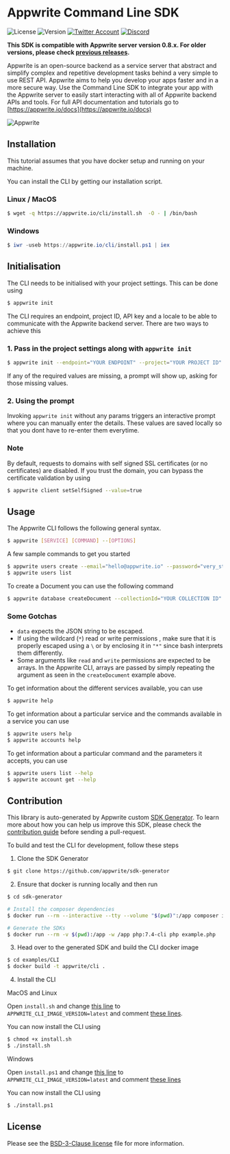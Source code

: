 # Appwrite Command Line SDK

![License](https://img.shields.io/github/license/appwrite/sdk-for-cli.svg?style=flat-square)
![Version](https://img.shields.io/badge/api%20version-0.8.0-blue.svg?style=flat-square)
[![Twitter Account](https://img.shields.io/twitter/follow/appwrite_io?color=00acee&label=twitter&style=flat-square)](https://twitter.com/appwrite_io)
[![Discord](https://img.shields.io/discord/564160730845151244?label=discord&style=flat-square)](https://appwrite.io/discord)

**This SDK is compatible with Appwrite server version 0.8.x. For older versions, please check [previous releases](https://github.com/appwrite/sdk-for-cli/releases).**

Appwrite is an open-source backend as a service server that abstract and simplify complex and repetitive development tasks behind a very simple to use REST API. Appwrite aims to help you develop your apps faster and in a more secure way.
                        Use the Command Line SDK to integrate your app with the Appwrite server to easily start interacting with all of Appwrite backend APIs and tools.
                        For full API documentation and tutorials go to [https://appwrite.io/docs](https://appwrite.io/docs)

![Appwrite](https://appwrite.io/images/github.png)

## Installation

This tutorial assumes that you have docker setup and running on your machine. 

You can install the CLI by getting our installation script.

### Linux / MacOS 
```bash
$ wget -q https://appwrite.io/cli/install.sh  -O - | /bin/bash  
```

### Windows
```powershell
$ iwr -useb https://appwrite.io/cli/install.ps1 | iex
```

## Initialisation 
The CLI needs to be initialised with your project settings. This can be done using 
```sh
$ appwrite init 
```

The CLI requires an endpoint, project ID, API key and a locale to be able to communicate with the Appwrite backend server. There are two ways to achieve this 

### 1. Pass in the project settings along with `appwrite init`

```sh
$ appwrite init --endpoint="YOUR ENDPOINT" --project="YOUR PROJECT ID" --key="YOUR API KEY" --locale="YOUR LOCALE"
```

If any of the required values are missing, a prompt will show up, asking for those missing values.

### 2. Using the prompt

Invoking `appwrite init` without any params triggers an interactive prompt where you can manually enter the details. These values are saved locally so that you dont have to re-enter them everytime. 

### Note
By default, requests to domains with self signed SSL certificates (or no certificates) are disabled. If you trust the domain, you can bypass the certificate validation by using
```sh
$ appwrite client setSelfSigned --value=true 
```

## Usage 

The Appwrite CLI follows the following general syntax.
```sh
$ appwrite [SERVICE] [COMMAND] --[OPTIONS]
```

A few sample commands to get you started 

```sh
$ appwrite users create --email="hello@appwrite.io" --password="very_strong_password"
$ appwrite users list 
```

To create a Document you can use the following command 
```sh
$ appwrite database createDocument --collectionId="YOUR COLLECTION ID" --data='A VALID JSON STRING' --read=role:member --read="*" --write=role:guest
```

### Some Gotchas
- `data` expects the JSON string to be escaped.
- If using the wildcard (`*`) read or write permissions , make sure that it is properly escaped using a `\` or by enclosing it in `"*"` since bash interprets them differently.
- Some arguments like `read` and `write` permissions are expected to be arrays. In the Appwrite CLI, arrays are passed by simply repeating the argument as seen in the `createDocument` example above.

To get information about the different services available, you can use 
```sh
$ appwrite help
```

To get information about a particular service and the commands available in a service you can use 
```sh
$ appwrite users help
$ appwrite accounts help
```

To get information about a particular command and the parameters it accepts, you can use

```sh
$ appwrite users list --help
$ appwrite account get --help 
```

## Contribution

This library is auto-generated by Appwrite custom [SDK Generator](https://github.com/appwrite/sdk-generator). To learn more about how you can help us improve this SDK, please check the [contribution guide](https://github.com/appwrite/sdk-generator/blob/master/CONTRIBUTING.md) before sending a pull-request.

To build and test the CLI for development, follow these steps 

1. Clone the SDK Generator
```sh
$ git clone https://github.com/appwrite/sdk-generator
```

2. Ensure that docker is running locally and then run 
```sh 
$ cd sdk-generator

# Install the composer dependencies
$ docker run --rm --interactive --tty --volume "$(pwd)":/app composer install --ignore-platform-reqs --optimize-autoloader --no-plugins --no-scripts --prefer-dist

# Generate the SDKs
$ docker run --rm -v $(pwd):/app -w /app php:7.4-cli php example.php
```

3. Head over to the generated SDK and build the CLI docker image 
```sh
$ cd examples/CLI
$ docker build -t appwrite/cli .
```

4. Install the CLI

MacOS and Linux

Open `install.sh` and change [this line](https://github.com/appwrite/sdk-for-cli/blob/master/install.sh#L33) to `APPWRITE_CLI_IMAGE_VERSION=latest` and 
comment [these lines](https://github.com/appwrite/sdk-for-cli/blob/master/install.sh#L119-L123). 

You can now install the CLI using 
```sh
$ chmod +x install.sh
$ ./install.sh
```

Windows

Open `install.ps1` and change [this line](https://github.com/appwrite/sdk-for-cli/blob/master/install.ps1#L28) to `APPWRITE_CLI_IMAGE_VERSION=latest` and 
comment [these lines](https://github.com/appwrite/sdk-for-cli/blob/master/install.ps1#L85-L89)

You can now install the CLI using 
```sh
$ ./install.ps1
```

## License

Please see the [BSD-3-Clause license](https://raw.githubusercontent.com/appwrite/appwrite/master/LICENSE) file for more information.